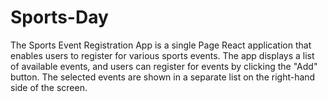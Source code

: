 # Sports-Day
The Sports Event Registration App is a single Page React application that enables users to register for various sports events. The app displays a list of available events, and users can register for events by clicking the "Add" button.  The selected events are shown in a separate list on the right-hand side of the screen.
